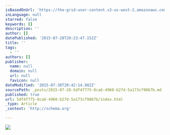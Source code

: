 ```yaml
---
isBasedOnUrl: 'https://the-grid-user-content.s3-us-west-2.amazonaws.com/04d8a06e-b6ea-4b08-9e7a-4fde0463424c.jpg'
inLanguage: null
starred: false
keywords: []
description: ''
author: []
datePublished: '2015-07-28T20:23:47.152Z'
title: ''
tags:
  - ''
authors: []
publisher:
  name: null
  domain: null
  url: null
  favicon: null
dateModified: '2015-07-30T20:42:14.982Z'
sourcePath: _posts/2015-07-28-5df4f775-8ca6-4960-b27d-5a173cf9867b.md
published: true
url: 5df4f775-8ca6-4960-b27d-5a173cf9867b/index.html
_type: Article
_context: 'http://schema.org'

---
```

![](https://the-grid-user-content.s3-us-west-2.amazonaws.com/04d8a06e-b6ea-4b08-9e7a-4fde0463424c.jpg)